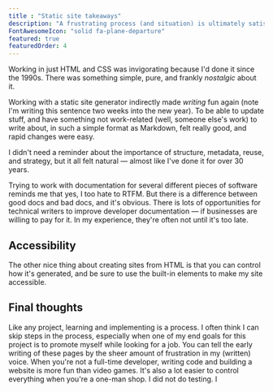 ```yaml
---
title : "Static site takeaways"
description: "A frustrating process (and situation) is ultimately satisfying in multiple ways."
FontAwesomeIcon: "solid fa-plane-departure"
featured: true
featuredOrder: 4
---
```


Working in just HTML and CSS was invigorating because I'd done it since the 1990s. There was something simple, pure, and frankly *nostalgic* about it.

Working with a static site generator indirectly made *writing* fun again (note I'm writing this sentence two weeks into the new year). To be able to update stuff, and have something not work-related (well, someone else's work) to write about, in such a simple format as Markdown, felt really good, and rapid changes were easy.

I didn't need a reminder about the importance of structure, metadata, reuse, and strategy, but it all felt natural &mdash; almost like I've done it for over 30 years.

Trying to work with documentation for several different pieces of software reminds me that yes, I too hate to RTFM. But there is a difference between good docs and bad docs, and it's obvious. There is lots of opportunities for technical writers to improve developer documentation &mdash; if businesses are willing to pay for it. In my experience, they're often not until it's too late.

## Accessibility

The other nice thing about creating sites from HTML is that you can control how it's generated, and be sure to use the built-in elements to make my site accessible.

## Final thoughts

Like any project, learning and implementing is a process. I often think I can skip steps in the process, especially when one of my end goals for this project is to promote myself while looking for a job. You can tell the early writing of these pages by the sheer amount of frustration in my (written) voice. When you're not a full-time developer, writing code and building a website is more fun than video games. It's also a lot easier to control everything when you're a one-man shop. I did not do testing. I
